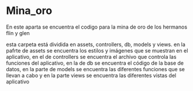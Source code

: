 # Mina_oro
En este aparta se encuentra el codigo para la mina de oro de los hermanos flin y glen

esta carpeta está dividida en assets, controllers, db, models y views. en la pafrte de assets se encuentra los estilos y imágenes que se muestran en el aplicativo, en el de controllers se encuentra el archivo que controla las funciones del aplicativo, en la de db se encuentra el código de la base de datos, en la parte de models se encuentra las diferentes funciones que se llevan a cabo y en la parte views se encuentra las diferentes vistas del aplicativo
